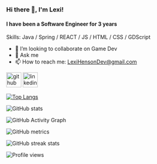 ### Hi there 👋, I'm Lexi!
#### I have been a Software Engineer for 3 years

Skills: Java / Spring / REACT / JS / HTML / CSS / GDScript 

- 👯 I’m looking to collaborate on Game Dev 
- 💬 Ask me 
- 📫 How to reach me: LexiHensonDev@gmail.com


[<img src='https://cdn.jsdelivr.net/npm/simple-icons@3.0.1/icons/github.svg' alt='github' height='40'>](https://github.com/LexiHDev)  [<img src='https://cdn.jsdelivr.net/npm/simple-icons@3.0.1/icons/linkedin.svg' alt='linkedin' height='40'>](https://www.linkedin.com/in/https://www.buymeacoffee.com/Lexi?new=1/)  

[![Top Langs](https://github-readme-stats.vercel.app/api/top-langs/?username=LexiHDev)](https://github.com/anuraghazra/github-readme-stats)

![GitHub stats](https://github-readme-stats.vercel.app/api?username=LexiHDev&show_icons=true&count_private=true)  

![GitHub Activity Graph](t)  

![GitHub metrics](https://metrics.lecoq.io/AdrianHDev)  

![GitHub streak stats](https://github-readme-streak-stats.herokuapp.com/?user=AdrianHDev)  

![Profile views](https://gpvc.arturio.dev/LexiHDev)  
